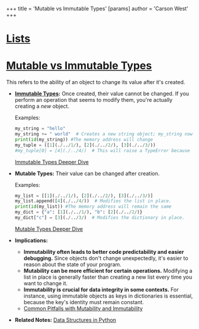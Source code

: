 +++
 title = 'Mutable vs Immutable Types'
[params]
	author = 'Carson West'
+++
# [Lists](./../lists/)
# [Mutable vs Immutable Types](./../mutable-vs-immutable-types/) 
This refers to the ability of an object to change its value after it's created.

* **[Immutable Types](./../immutable-types/):**  Once created, their value cannot be changed.  If you perform an operation that seems to modify them, you're actually creating a *new* object.

    Examples:
    ```python
    my_string = "hello"
    my_string += " world"  # Creates a new string object; my_string now points to this new object.
    print(id(my_string)) #The memory address will change
    my_tuple = ([1](./../1/), [2](./../2/), [3](./../3/))
    #my_tuple[0] = [4](./../4/)  # This will raise a TypeError because tuples are immutable.
    ```
    [Immutable Types Deeper Dive](./../immutable-types-deeper-dive/)


* **Mutable Types:** Their value can be changed after creation.

    Examples:
    ```python
    my_list = [[1](./../1/), [2](./../2/), [3](./../3/)]
    my_list.append([4](./../4/))  # Modifies the list in place.
    print(id(my_list)) #The memory address will remain the same
    my_dict = {"a": [1](./../1/), "b": [2](./../2/)}
    my_dict["c"] = [3](./../3/)  # Modifies the dictionary in place.
    ```
    [Mutable Types Deeper Dive](./../mutable-types-deeper-dive/)


* **Implications:**

    * **Immutability often leads to better code predictability and easier debugging.**  Since objects don't change unexpectedly, it's easier to reason about the state of your program.
    * **Mutability can be more efficient for certain operations.** Modifying a list in place is generally faster than creating a new list every time you want to change it.
    * **Immutability is crucial for data integrity in some contexts.**  For instance, using immutable objects as keys in dictionaries is essential, because the key's identity must remain constant.
    *  [Common Pitfalls with Mutability and Immutability](./../common-pitfalls-with-mutability-and-immutability/)


* **Related Notes:** [Data Structures in Python](./../data-structures-in-python/)
